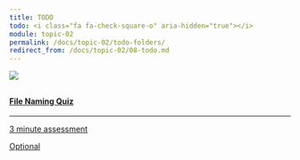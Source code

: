 ```yaml
---
title: TODO
todo: <i class="fa fa-check-square-o" aria-hidden="true"></i>
module: topic-02
permalink: /docs/topic-02/todo-folders/
redirect_from: /docs/topic-02/08-todo.md
---
```


<div class="row text-center">
    <div class="col-lg-4">
        <div class="bs-component">
          <div class="list-group">
            <a href="../file-naming-quiz" class="list-group-item">
              <img src="../img/hw-icon-folder.svg" style="max-height: 100px; margin: auto; margin-bottom: 10px;" />
                <h4 class="list-group-item-heading">File Naming Quiz</h4>
                <hr>
                <p class="list-group-item-text"><i class="fa fa-clock-o" aria-hidden="true"></i> 3 minute assessment</p>
                <p><span class="label label-warning">Optional</span></p>
            </a>
            </div>
        </div>
    </div>

</div>
